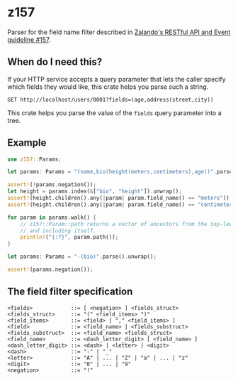 # z157

Parser for the field name filter described
in [Zalando's RESTful API and Event guideline #157](https://opensource.zalando.com/restful-api-guidelines/#157).

## When do I need this?

If your HTTP service accepts a query parameter that lets the caller specify which fields
they would like, this crate helps you parse such a string.

```
GET http://localhost/users/0001?fields=(age,address(street,city))
```

This crate helps you parse the value of the `fields` query parameter into a tree. 

## Example

```rust
use z157::Params;

let params: Params = "(name,bio(height(meters,centimeters),age))".parse().unwrap();

assert!(!params.negation());
let height = params.index(&["bio", "height"]).unwrap();
assert!(height.children().any(|param| param.field_name() == "meters"));
assert!(height.children().any(|param| param.field_name() == "centimeters"));

for param in params.walk() {
    // z157::Param::path returns a vector of ancestors from the top-level field name until
    // and including itself.
    println!("{:?}", param.path());
}

let params: Params = "-(bio)".parse().unwrap();

assert!(params.negation());
```

## The field filter specification

```
<fields>            ::= [ <negation> ] <fields_struct>
<fields_struct>     ::= "(" <field_items> ")"
<field_items>       ::= <field> [ "," <field_items> ]
<field>             ::= <field_name> | <fields_substruct>
<fields_substruct>  ::= <field_name> <fields_struct>
<field_name>        ::= <dash_letter_digit> [ <field_name> ]
<dash_letter_digit> ::= <dash> | <letter> | <digit>
<dash>              ::= "-" | "_"
<letter>            ::= "A" | ... | "Z" | "a" | ... | "z"
<digit>             ::= "0" | ... | "9"
<negation>          ::= "!"
```
